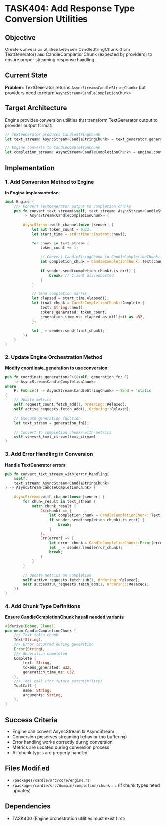# TASK404: Add Response Type Conversion Utilities

## Objective
Create conversion utilities between CandleStringChunk (from TextGenerator) and CandleCompletionChunk (expected by providers) to ensure proper streaming response handling.

## Current State
**Problem**: TextGenerator returns `AsyncStream<CandleStringChunk>` but providers need to return `AsyncStream<CandleCompletionChunk>`

## Target Architecture
Engine provides conversion utilities that transform TextGenerator output to provider output format:
```rust
// TextGenerator produces CandleStringChunk
let text_stream: AsyncStream<CandleStringChunk> = text_generator.generate(...);

// Engine converts to CandleCompletionChunk
let completion_stream: AsyncStream<CandleCompletionChunk> = engine.convert_text_stream(text_stream);
```

## Implementation

### 1. Add Conversion Method to Engine
**In Engine implementation**:
```rust
impl Engine {
    /// Convert TextGenerator output to completion chunks
    pub fn convert_text_stream(&self, text_stream: AsyncStream<CandleStringChunk>) 
        -> AsyncStream<CandleCompletionChunk> {
        
        AsyncStream::with_channel(move |sender| {
            let mut token_count = 0u32;
            let start_time = std::time::Instant::now();
            
            for chunk in text_stream {
                token_count += 1;
                
                // Convert CandleStringChunk to CandleCompletionChunk::Text
                let completion_chunk = CandleCompletionChunk::Text(chunk.0);
                
                if sender.send(completion_chunk).is_err() {
                    break; // Client disconnected
                }
            }
            
            // Send completion marker
            let elapsed = start_time.elapsed();
            let final_chunk = CandleCompletionChunk::Complete {
                text: String::new(),
                tokens_generated: token_count,
                generation_time_ms: elapsed.as_millis() as u32,
            };
            
            let _ = sender.send(final_chunk);
        })
    }
}
```

### 2. Update Engine Orchestration Method
**Modify coordinate_generation to use conversion**:
```rust
pub fn coordinate_generation<F>(&self, generation_fn: F) 
    -> AsyncStream<CandleCompletionChunk>
where 
    F: FnOnce() -> AsyncStream<CandleStringChunk> + Send + 'static
{
    // Update metrics
    self.request_count.fetch_add(1, Ordering::Relaxed);
    self.active_requests.fetch_add(1, Ordering::Relaxed);
    
    // Execute generation function
    let text_stream = generation_fn();
    
    // Convert to completion chunks with metrics
    self.convert_text_stream(text_stream)
}
```

### 3. Add Error Handling in Conversion
**Handle TextGenerator errors**:
```rust
pub fn convert_text_stream_with_error_handling(
    &self, 
    text_stream: AsyncStream<CandleStringChunk>
) -> AsyncStream<CandleCompletionChunk> {
    
    AsyncStream::with_channel(move |sender| {
        for chunk_result in text_stream {
            match chunk_result {
                Ok(chunk) => {
                    let completion_chunk = CandleCompletionChunk::Text(chunk.0);
                    if sender.send(completion_chunk).is_err() {
                        break;
                    }
                },
                Err(error) => {
                    let error_chunk = CandleCompletionChunk::Error(error.to_string());
                    let _ = sender.send(error_chunk);
                    break;
                }
            }
        }
        
        // Update metrics on completion
        self.active_requests.fetch_sub(1, Ordering::Relaxed);
        self.successful_requests.fetch_add(1, Ordering::Relaxed);
    })
}
```

### 4. Add Chunk Type Definitions
**Ensure CandleCompletionChunk has all needed variants**:
```rust
#[derive(Debug, Clone)]
pub enum CandleCompletionChunk {
    /// Text token chunk
    Text(String),
    /// Error occurred during generation
    Error(String),
    /// Generation completed
    Complete {
        text: String,
        tokens_generated: u32,
        generation_time_ms: u32,
    },
    /// Tool call (for future extensibility)
    ToolCall {
        name: String,
        arguments: String,
    },
}
```

## Success Criteria
- Engine can convert AsyncStream<CandleStringChunk> to AsyncStream<CandleCompletionChunk>
- Conversion preserves streaming behavior (no buffering)
- Error handling works correctly during conversion
- Metrics are updated during conversion process
- All chunk types are properly handled

## Files Modified
- `/packages/candle/src/core/engine.rs`
- `/packages/candle/src/domain/completion/chunk.rs` (if chunk types need updates)

## Dependencies
- TASK400 (Engine orchestration utilities must exist first)
